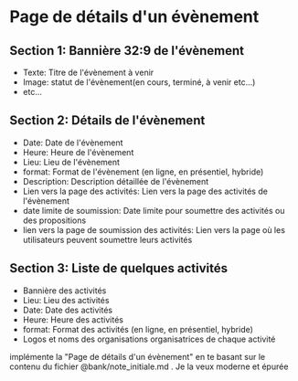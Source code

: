 # Page de détails d'un évènement

## Section 1: Bannière 32:9 de l'évènement
- Texte: Titre de l'évènement à venir
- Image: statut de l'évènement(en cours, terminé, à venir etc...)
- etc...

## Section 2: Détails de l'évènement
- Date: Date de l'évènement
- Heure: Heure de l'évènement
- Lieu: Lieu de l'évènement
- format: Format de l'évènement (en ligne, en présentiel, hybride)
- Description: Description détaillée de l'évènement
- Lien vers la page des activités: Lien vers la page des activités de l'évènement
- date limite de soumission: Date limite pour soumettre des activités ou des propositions
- lien vers la page de soumission des activités: Lien vers la page où les utilisateurs peuvent soumettre leurs activités

## Section 3: Liste de quelques activités
- Bannière des activités
- Lieu: Lieu des activités
- Date: Date des activités
- Heure: Heure des activités
- format: Format des activités (en ligne, en présentiel, hybride)
- Logos et noms des organisations organisatrices de chaque activité

implémente la "Page de détails d'un évènement" en te basant sur le contenu du fichier @bank/note_initiale.md . Je la veux moderne et épurée 